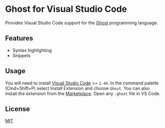 # Ghost for Visual Studio Code

Provides Visual Studio Code support for the [Ghost](https://ghostlang.org/) programming language.

## Features
- Syntax highlighting
- Snippets

## Usage
You will need to install [Visual Studio Code](https://code.visualstudio.com/) >= `1.44`. In the command palette (Cmd+Shift+P) select Install Extension and choose `Ghost`. You can also install the extension from the [Marketplace](https://marketplace.visualstudio.com/vscode). Open any `.ghost` file in VS Code.

## License
[MIT](./LICENSE)